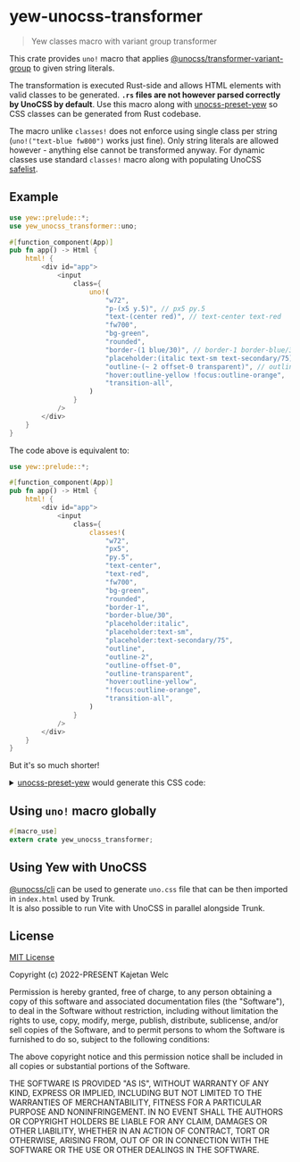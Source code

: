 # yew-unocss-transformer

> Yew classes macro with variant group transformer

This crate provides `uno!` macro that applies [@unocss/transformer-variant-group](https://github.com/unocss/unocss/tree/main/packages/transformer-variant-group) to given string literals.

The transformation is executed Rust-side and allows HTML elements with valid classes to be generated. **`.rs` files are not however parsed correctly by UnoCSS by default**. Use this macro along with [unocss-preset-yew](https://www.npmjs.com/package/unocss-preset-yew) so CSS classes can be generated from Rust codebase.

The macro unlike `classes!` does not enforce using single class per string (`uno!("text-blue fw800")` works just fine). Only string literals are allowed however - anything else cannot be transformed anyway. For dynamic classes use standard `classes!` macro along with populating UnoCSS [safelist](https://github.com/unocss/unocss#safelist).

## Example

```rust
use yew::prelude::*;
use yew_unocss_transformer::uno;

#[function_component(App)]
pub fn app() -> Html {
    html! {
        <div id="app">
            <input
                class={
                    uno!(
                        "w72",
                        "p-(x5 y.5)", // px5 py.5
                        "text-(center red)", // text-center text-red
                        "fw700",
                        "bg-green",
                        "rounded",
                        "border-(1 blue/30)", // border-1 border-blue/30
                        "placeholder:(italic text-sm text-secondary/75)", // placeholder:italic placeholder:text-sm placeholder:text-secondary/75
                        "outline-(~ 2 offset-0 transparent)", // outline outline-2 outline-offset-0 outline-transparent
                        "hover:outline-yellow !focus:outline-orange",
                        "transition-all",
                    )
                }
            />
        </div>
    }
}
```

The code above is equivalent to:

```rust
use yew::prelude::*;

#[function_component(App)]
pub fn app() -> Html {
    html! {
        <div id="app">
            <input
                class={
                    classes!(
                        "w72",
                        "px5",
                        "py.5",
                        "text-center",
                        "text-red",
                        "fw700",
                        "bg-green",
                        "rounded",
                        "border-1",
                        "border-blue/30",
                        "placeholder:italic",
                        "placeholder:text-sm",
                        "placeholder:text-secondary/75",
                        "outline",
                        "outline-2",
                        "outline-offset-0",
                        "outline-transparent",
                        "hover:outline-yellow",
                        "!focus:outline-orange",
                        "transition-all",
                    )
                }
            />
        </div>
    }
}
```

But it's so much shorter!

<details>
<summary><a href="https://www.npmjs.com/package/unocss-preset-yew">unocss-preset-yew</a> would generate this CSS code:</summary>

```css
.w72 {
  width: 18rem;
}
.border-1 {
  border-width: 1px;
  border-style: solid;
}
.border-blue\/30 {
  border-color: rgba(96, 165, 250, 0.3);
}
.rounded {
  border-radius: 0.25rem;
}
.bg-green {
  --un-bg-opacity: 1;
  background-color: rgba(74, 222, 128, var(--un-bg-opacity));
}
.p-x5 {
  padding-left: 1.25rem;
  padding-right: 1.25rem;
}
.p-y\.5 {
  padding-top: 0.125rem;
  padding-bottom: 0.125rem;
}
.text-center {
  text-align: center;
}
.placeholder\:text-sm::placeholder {
  font-size: 0.875rem;
  line-height: 1.25rem;
}
.fw700 {
  font-weight: 700;
}
.placeholder\:italic::placeholder {
  font-style: italic;
}
.text-red {
  --un-text-opacity: 1;
  color: rgba(248, 113, 113, var(--un-text-opacity));
}
.outline-2 {
  outline-width: 2px;
}
.\!focus\:outline-orange:focus {
  --un-outline-color-opacity: 1 !important;
  outline-color: rgba(251, 146, 60, var(--un-outline-color-opacity)) !important;
}
.hover\:outline-yellow:hover {
  --un-outline-color-opacity: 1;
  outline-color: rgba(250, 204, 21, var(--un-outline-color-opacity));
}
.outline-transparent {
  outline-color: transparent;
}
.outline-offset-0 {
  outline-offset: 0px;
}
.outline {
  outline-style: solid;
}
.transition-all {
  transition-property: all;
  transition-timing-function: cubic-bezier(0.4, 0, 0.2, 1);
  transition-duration: 150ms;
}
```

</details>

## Using `uno!` macro globally

```rust
#[macro_use]
extern crate yew_unocss_transformer;
```

## Using Yew with UnoCSS

[@unocss/cli](https://github.com/unocss/unocss/tree/main/packages/cli) can be used to generate `uno.css` file that can be then imported in `index.html` used by Trunk.\
It is also possible to run Vite with UnoCSS in parallel alongside Trunk.

## License

[MIT License](https://opensource.org/licenses/MIT)

Copyright (c) 2022-PRESENT Kajetan Welc

Permission is hereby granted, free of charge, to any person obtaining a copy of this software and associated documentation files (the "Software"), to deal in the Software without restriction, including without limitation the rights to use, copy, modify, merge, publish, distribute, sublicense, and/or sell copies of the Software, and to permit persons to whom the Software is furnished to do so, subject to the following conditions:

The above copyright notice and this permission notice shall be included in all copies or substantial portions of the Software.

THE SOFTWARE IS PROVIDED "AS IS", WITHOUT WARRANTY OF ANY KIND, EXPRESS OR IMPLIED, INCLUDING BUT NOT LIMITED TO THE WARRANTIES OF MERCHANTABILITY, FITNESS FOR A PARTICULAR PURPOSE AND NONINFRINGEMENT. IN NO EVENT SHALL THE AUTHORS OR COPYRIGHT HOLDERS BE LIABLE FOR ANY CLAIM, DAMAGES OR OTHER LIABILITY, WHETHER IN AN ACTION OF CONTRACT, TORT OR OTHERWISE, ARISING FROM, OUT OF OR IN CONNECTION WITH THE SOFTWARE OR THE USE OR OTHER DEALINGS IN THE SOFTWARE.
